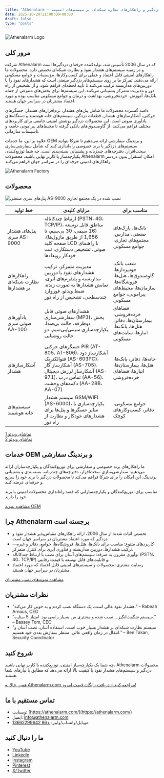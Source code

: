 ```yaml
---
title: "Athenalarm – تولیدکننده حرفه‌ای دزدگیر و راهکارهای نظارت شبکه‌ای بر سیستم‌های امنیتی"
date: 2025-10-20T21:00:00+08:00
draft: false
type: "posts"
---
```


![Athenalarm Logo](https://athenalarm.com/wp-content/uploads/2025/05/athenalarm_home.png)

## مرور کلی

شرکت Athenalarm که در سال 2006 تأسیس شد، تولیدکننده حرفه‌ای دزدگیرها است و در زمینه سیستم‌های هشدار نفوذ و نظارت شبکه‌ای تخصص دارد. محصولات ما راهکارهای امنیتی قابل اعتماد و عملی برای کسب‌وکارها، مؤسسات و جوامع مسکونی ارائه می‌دهند. تمرکز ما بر روی سیستم‌های دزدگیر صنعتی است که هشدارهای نفوذ را با دوربین‌های مداربسته ترکیب می‌کنند تا تأیید لحظه‌ای فراهم شود، و از تشخیص از راه دور و مدیریت متمرکز پشتیبانی می‌کنند. این سیستم‌ها برای بخش‌های متنوعی از جمله بانک‌ها، آموزش، خرده‌فروشی، بهداشت و درمان و جوامع مسکونی مناسب بوده و مورد اعتماد مشتریان در سراسر جهان هستند.

دامنه گسترده محصولات ما شامل پنل‌های هشدار، نرم‌افزارهای هشدار، حسگرهای حرکتی، آشکارسازهای هشدار، قطعات دزدگیر، سیستم‌های خانه هوشمند و دستگاه‌های یادآوری صوتی است. این محصولات دزدگیر پوشش امنیتی جامعی برای کاربردهای مختلف فراهم می‌کنند، از گاوصندوق‌های بانکی گرفته تا محیط‌های پیرامونی جامعه و تاسیسات سازمانی.

علاوه بر این، ما خدمات OEM و برندینگ سفارشی ارائه می‌دهیم تا شرکا بتوانند سیستم‌های دزدگیر با برند خصوصی راه‌اندازی کنند که شامل سفارشی‌سازی سخت‌افزار، دفترچه‌های چندزبانه و پشتیبانی بسته‌بندی است. چه شما توزیع‌کننده، یکپارچه‌ساز یا کاربر نهایی باشید، محصولات Athenalarm امکان استقرار بدون دردسر راهکارهای امنیتی حرفه‌ای را در سراسر جهان فراهم می‌کنند.

![Athenalarm Factory](https://athenalarm.com/wp-content/uploads/2022/05/Athenalarm-factory-03-540.jpg)

## محصولات

![پنل‌های سری صنعتی AS-9000 نصب شده در یک مجتمع تجاری](https://athenalarm.com/wp-content/uploads/2022/05/Athenalarm-burglar-alarms-1024.jpg)

| خط تولید | مزایای کلیدی | مناسب برای |
|----------|-------------|------------|
| پنل‌های هشدار سری AS-9000 | ارتباط چندکاناله (PSTN، 4G، TCP/IP)، مناطق قابل توسعه (16 سیمی، 30 بی‌سیم، تا 1,656 از طریق ماژول‌ها)، صفحه کلید LCD با راهنمای صوتی، تشخیص دستکاری، ثبت خودکار رویدادها | بانک‌ها، پارک‌های صنعتی، مدارس، مجتمع‌های تجاری، جوامع مسکونی |
| راهکارهای نظارت شبکه‌ای بر هشدارها | مدیریت متمرکز، ترکیب هشدارهای نفوذ با دوربین مداربسته و پلتفرم‌های ابری، نمایش هشدارها به صورت زنده، ضبط ویدئو، فوروارد چندسطحی، تشخیص از راه دور | شعب بانک، خودپردازها، گاوصندوق‌ها، هتل‌ها، فروشگاه‌ها، سازمان‌ها، محیط‌های پیرامونی، جوامع مسکونی |
| یادآورهای صوتی سری AA-100 | هشدارهای صوتی قابل سفارشی‌سازی (MP3)، پخش دوطرفه، حالت بی‌صدا، یکپارچه‌سازی سیمی/بی‌سیم، دو حالت روشنایی | فضاهای خرده‌فروشی، بیمارستان‌ها، دفاتر، هتل‌ها، بانک‌ها، انبارها، سایت‌های مسکونی |
| آشکارسازهای هشدار | حسگرهای حرکتی PIR (AT-805، AT-806)، آشکارساز دود فتوالکتریک (AS-603PC)، آشکارساز گاز (AS-705)، آشکارساز لرزش دیجیتال (AS-971)، تماس درب (AA-56)، دکمه‌های وحشت (AA-28B، AA-07) | خانه‌ها، دفاتر، بانک‌ها، هتل‌ها، بیمارستان‌ها، انبارها، فضاهای خرده‌فروشی |
| سیستم‌های خانه هوشمند | سیستم هشدار GSM/WIFI (AS-6000)، یکپارچه‌سازی با سایر حسگرها و پنل‌ها برای هشدارهای خودکار و نظارت از راه دور | جوامع مسکونی، دفاتر، کسب‌وکارهای کوچک |

[تماشای ویدئو 1](https://www.youtube.com/watch?v=fxNFCblKrTA)  
[تماشای ویدئو 2](https://www.youtube.com/watch?v=FouMQpGDZNk)

## خدمات OEM و برندینگ سفارشی

ما راهکارهای برند خصوصی و سفارشی برای توزیع‌کنندگان و یکپارچه‌سازان ارائه می‌دهیم: سفارشی‌سازی سخت‌افزار، دفترچه‌های چندزبانه، بسته‌بندی و پشتیبانی برندینگ. این امکان را برای شرکا فراهم می‌کند تا محصولات دزدگیر با برند خود را سریع و حرفه‌ای عرضه کنند.

مناسب برای: توزیع‌کنندگان و یکپارچه‌سازانی که قصد راه‌اندازی محصولات امنیتی با برند خود را دارند

[مشاهده نمونه OEM](https://www.instagram.com/p/CTj0hpEjxJ0/)

## چرا Athenalarm برجسته است

- تخصص اثبات شده: از سال 2006، ارائه راهکارهای مقیاس‌پذیر هشدار نفوذ و دزدگیر که مورد اعتماد مشتریان در سراسر جهان است.  
- کاربردهای متنوع: مناسب برای بانک‌ها، هتل‌ها، فروشگاه‌ها، جوامع، دفاتر و غیره—ترکیب هشدارها، دوربین مداربسته و فناوری ابری برای کنترل متمرکز.  
- نوآوری مقرون به صرفه: سیستم‌های آسان برای نصب با ارتباط چندکاناله (PSTN، 4G، TCP/IP) و قابلیت‌های قابل توسعه با قیمت رقابتی.  
- رضایت مشتری: محصولات و سیستم‌های امنیتی قابل اعتماد که مورد اعتماد مشتریان در سراسر جهان هستند.

[مشاهده نمونه‌های نصب مشتریان](https://www.instagram.com/p/DJ0VWautwqA/?img_index=2)

## نظرات مشتریان

- "هشدار نفوذ عالی است، یک دستگاه نصب کردم و به خوبی کار می‌کند." – Rabeah Arnous, CEO  
- "سیستم شگفت‌انگیز… نصب شده و مشتری من بسیار راضی بود. امتیاز 5 ستاره." – Bassey Tom, CEO  
- "سیستم نظارت شبکه‌ای بر هشدار بسیار خوب است، استفاده آسان، نصب آسان و انتقال در زمان واقعی عالی. منتظر سفارش بعدی خود هستیم." – Ben Takan, Security Coordinator

## شروع کنید

چه شما یک یکپارچه‌ساز امنیتی، توزیع‌کننده یا کاربر نهایی باشید، Athenalarm محصولات دزدگیر و سیستم‌های هشدار نفوذ با کیفیت بالا ارائه می‌دهد که مطابق با نیازهای شما هستند.

[همین حالا به Athenalarm.com مراجعه کنید – دریافت رایگان قیمت امروز!](https://athenalarm.com/)

## تماس مستقیم با ما

- وبسایت: [https://athenalarm.com/](https://athenalarm.com/)  
- ایمیل: [info@athenalarm.com](mailto:info@athenalarm.com)  
- موبایل/واتساپ/وایبر: [+86 13662299642](https://api.whatsapp.com/send?phone=8613662299642)

## ما را دنبال کنید

- [YouTube](https://www.youtube.com/channel/UCP0_Wg3aylBn69eBIH2Fazg)  
- [LinkedIn](https://www.linkedin.com/company/athenalarm/)  
- [Instagram](https://www.instagram.com/athenalarm/)  
- [Pinterest](https://www.pinterest.com/athenalarm/)  
- [X/Twitter](https://x.com/Athenalarm)